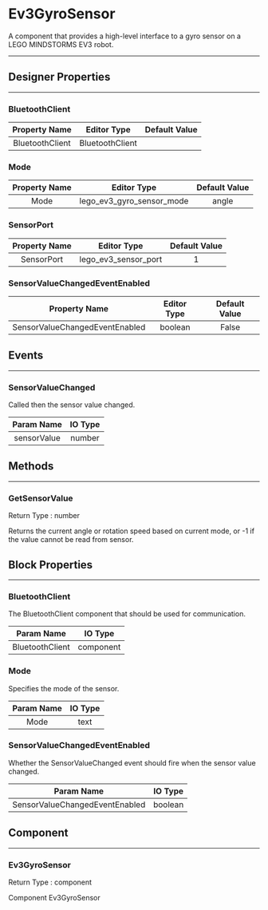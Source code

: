 # Ev3GyroSensor

A component that provides a high-level interface to a gyro sensor on a LEGO MINDSTORMS EV3 robot.

---

## Designer Properties

---

### BluetoothClient

|  Property Name  |   Editor Type   | Default Value |
| :-------------: | :-------------: | :-----------: |
| BluetoothClient | BluetoothClient |               |

### Mode

| Property Name |        Editor Type        | Default Value |
| :-----------: | :-----------------------: | :-----------: |
|      Mode     | lego_ev3_gyro_sensor_mode |     angle     |

### SensorPort

| Property Name |      Editor Type     | Default Value |
| :-----------: | :------------------: | :-----------: |
|   SensorPort  | lego_ev3_sensor_port |       1       |

### SensorValueChangedEventEnabled

|          Property Name         | Editor Type | Default Value |
| :----------------------------: | :---------: | :-----------: |
| SensorValueChangedEventEnabled |   boolean   |     False     |

## Events

---

### SensorValueChanged

<div block-type = "component_event" component-selector = "Ev3GyroSensor" event-selector = "SensorValueChanged" event-params = "sensorValue" id = "ev3gyrosensor-sensorvaluechanged"></div>

Called then the sensor value changed.

|  Param Name | IO Type |
| :---------: | :-----: |
| sensorValue |  number |

## Methods

---

### GetSensorValue

<div block-type = "component_method" component-selector = "Ev3GyroSensor" method-selector = "GetSensorValue" method-params = "" return-type = "number" id = "ev3gyrosensor-getsensorvalue"></div>

Return Type : number

Returns the current angle or rotation speed based on current mode, or -1 if the value cannot be read from sensor.

## Block Properties

---

### BluetoothClient

<div block-type = "component_set_get" component-selector = "Ev3GyroSensor" property-selector = "BluetoothClient" property-type = "get" id = "get-ev3gyrosensor-bluetoothclient"></div>

<div block-type = "component_set_get" component-selector = "Ev3GyroSensor" property-selector = "BluetoothClient" property-type = "set" id = "set-ev3gyrosensor-bluetoothclient"></div>

The BluetoothClient component that should be used for communication.

|    Param Name   |  IO Type  |
| :-------------: | :-------: |
| BluetoothClient | component |

### Mode

<div block-type = "component_set_get" component-selector = "Ev3GyroSensor" property-selector = "Mode" property-type = "get" id = "get-ev3gyrosensor-mode"></div>

<div block-type = "component_set_get" component-selector = "Ev3GyroSensor" property-selector = "Mode" property-type = "set" id = "set-ev3gyrosensor-mode"></div>

Specifies the mode of the sensor.

| Param Name | IO Type |
| :--------: | :-----: |
|    Mode    |   text  |

### SensorValueChangedEventEnabled

<div block-type = "component_set_get" component-selector = "Ev3GyroSensor" property-selector = "SensorValueChangedEventEnabled" property-type = "get" id = "get-ev3gyrosensor-sensorvaluechangedeventenabled"></div>

<div block-type = "component_set_get" component-selector = "Ev3GyroSensor" property-selector = "SensorValueChangedEventEnabled" property-type = "set" id = "set-ev3gyrosensor-sensorvaluechangedeventenabled"></div>

Whether the SensorValueChanged event should fire when the sensor value changed.

|           Param Name           | IO Type |
| :----------------------------: | :-----: |
| SensorValueChangedEventEnabled | boolean |

## Component

---

### Ev3GyroSensor

<div block-type = "component_component_block" component-selector = "Ev3GyroSensor" id = "component-ev3gyrosensor"></div>

Return Type : component

Component Ev3GyroSensor

